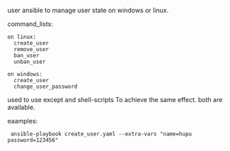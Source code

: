 user ansible to manage user state on windows or linux.

command_lists:
    
    on linux:
      create_user
      remove_user
      ban_user
      unban_user
    
    on windows:
      create_user
      change_user_password

used to use except and shell-scripts To achieve the same effect.
both are available.

eaamples:


     ansible-playbook create_user.yaml --extra-vars "name=hupu password=123456" 
